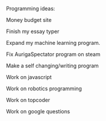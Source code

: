 Programming ideas:

Money budget site

Finish my essay typer

Expand my machine learning program.

Fix AurigaSpectator program on steam

Make a self changing/writing program

Work on javascript

Work on robotics programming

Work on topcoder

Work on google questions


